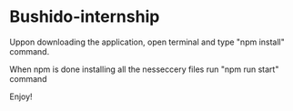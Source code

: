 # Bushido-internship

Uppon downloading the application, open terminal and type "npm install" command.

When npm is done installing all the nesseccery files run "npm run start" command

Enjoy!
